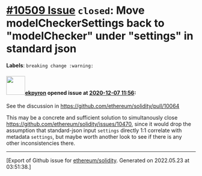 # [\#10509 Issue](https://github.com/ethereum/solidity/issues/10509) `closed`: Move modelCheckerSettings back to "modelChecker" under "settings" in standard json
**Labels**: `breaking change :warning:`


#### <img src="https://avatars.githubusercontent.com/u/1347491?v=4" width="50">[ekpyron](https://github.com/ekpyron) opened issue at [2020-12-07 11:56](https://github.com/ethereum/solidity/issues/10509):

See the discussion in https://github.com/ethereum/solidity/pull/10064

This may be a concrete and sufficient solution to simultanously close https://github.com/ethereum/solidity/issues/10470, since it would drop the assumption that standard-json input ``settings`` directly 1:1 correlate with metadata ``settings``, but maybe worth another look to see if there is any other inconsistencies there.




-------------------------------------------------------------------------------



[Export of Github issue for [ethereum/solidity](https://github.com/ethereum/solidity). Generated on 2022.05.23 at 03:51:38.]
